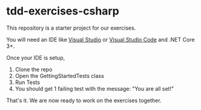 # tdd-exercises-csharp
This repository is a starter project for our exercises.

You will need an IDE like [Visual Studio](https://visualstudio.microsoft.com/downloads/) or [Visual Studio Code](https://code.visualstudio.com/) and .NET Core 3+.

Once your IDE is setup,
1. Clone the repo
2. Open the GettingStartedTests class
3. Run Tests
4. You should get 1 failing test with the message: "You are all set!"

That's it. We are now ready to work on the exercises together.
